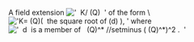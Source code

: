 A field extension
!['  K/ (Q)  '](../dictionary/equation_images/20269.2..png) of the form
\\
!['K= (Q)(  the square root of (d)
), '](../dictionary/equation_images/20269.1..png)
where
!['  d  is a member of   (Q)\^\* //setminus ( (Q)\^\*)\^2 .  '](../dictionary/equation_images/20269.3..png)
